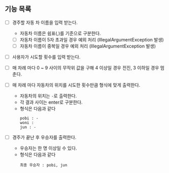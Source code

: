 
## 기능 목록
- [ ] 경주할 자동 차 이름을 입력 받는다.
  -  자동차 이름은 쉼표(,)를 기준으로 구분한다.
  - [ ] 자동차 이름이 5자 초과일 경우 예외 처리 (IllegalArgumentException 발생)
  - [ ] 자동차 이름이 중복일 경우 예외 처리 (IllegalArgumentException 발생)

- [ ] 사용자가 시도할 횟수를 입력 받는다.
- [ ] 매 차례 마다 0 ~ 9 사이의 무작위 값을 구해 4 이상일 경우 전진, 3 이하일 경우 멈춘다.

- [ ] 매 차례 마다 자동차의 위치를 시도한 횟수만큼 형식에 맞게 출력한다.
  - 자동차의 위치는 `-`로 출력한다.
  - 각 결과 사이는 enter로 구분한다.
  - 형식은 다음과 같다
    ```text
    pobi : -
    woni :
    jun : -
    ```

- [ ] 경주가 끝난 후 우승자를 출력한다.
  - 우승자는 한 명 이상일 수 있다.
  - 형식은 다음과 같다
    ```text
    최종 우승자 : pobi, jun
    ```
